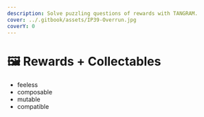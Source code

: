 ```yaml
---
description: Solve puzzling questions of rewards with TANGRAM.
cover: ../.gitbook/assets/IP39-Overrun.jpg
coverY: 0
---
```


# 🖼 Rewards + Collectables

* feeless
* composable
* mutable
* compatible
